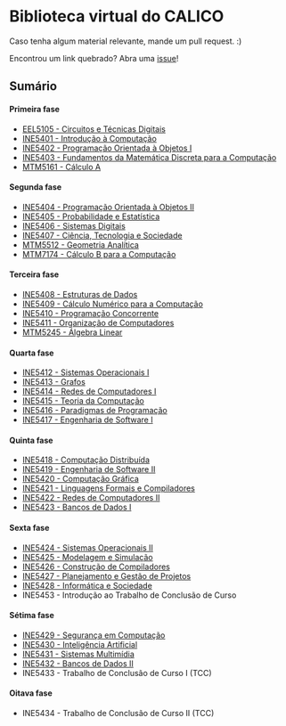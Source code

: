 # Biblioteca virtual do CALICO

<!-- Esta Biblioteca está organizada de acordo com os campos de estudo na ciência da computação. -->

Caso tenha algum material relevante, mande um pull request. :)

Encontrou um link quebrado? Abra uma [issue](https://github.com/CalicoUFSC/Biblioteca/issues)!


## Sumário

#### Primeira fase

* [EEL5105 - Circuitos e Técnicas Digitais](1a_fase/EEL5105.md)
* [INE5401 - Introdução à Computação](1a_fase/INE5401.md)
* [INE5402 - Programação Orientada à Objetos I](1a_fase/INE5402.md)
* [INE5403 - Fundamentos da Matemática Discreta para a Computação](1a_fase/INE5403.md)
* [MTM5161 - Cálculo A](1a_fase/MTM5161.md)

#### Segunda fase

* [INE5404 - Programação Orientada à Objetos II](2a_fase/INE5404.md)
* [INE5405 - Probabilidade e Estatística](2a_fase/INE5405.md)
* [INE5406 - Sistemas Digitais](2a_fase/INE5406.md)
* [INE5407 - Ciência, Tecnologia e Sociedade](2a_fase/INE5407.md)
* [MTM5512 - Geometria Analítica](2a_fase/MTM5512.md)
* [MTM7174 - Cálculo B para a Computação](2a_fase/MTM7174.md)

#### Terceira fase

* [INE5408 - Estruturas de Dados](3a_fase/INE5408.md)
* [INE5409 - Cálculo Numérico para a Computação](3a_fase/INE5409.md)
* [INE5410 - Programação Concorrente](3a_fase/INE5410.md)
* [INE5411 - Organização de Computadores](3a_fase/INE5411.md)
* [MTM5245 - Álgebra Linear](3a_fase/MTM5245.md)

#### Quarta fase

* [INE5412 - Sistemas Operacionais I](4a_fase/INE5412.md)
* [INE5413 - Grafos](4a_fase/INE5413.md)
* [INE5414 - Redes de Computadores I](4a_fase/INE5414.md)
* [INE5415 - Teoria da Computação](4a_fase/INE5415.md)
* [INE5416 - Paradigmas de Programação](4a_fase/INE5416.md)
* [INE5417 - Engenharia de Software I](4a_fase/INE5417.md)

#### Quinta fase

* [INE5418 - Computação Distribuída](5a_fase/INE5418.md)
* [INE5419 - Engenharia de Software II](5a_fase/INE5419.md)
* [INE5420 - Computação Gráfica](5a_fase/INE5420.md)
* [INE5421 - Linguagens Formais e Compiladores](5a_fase/INE5421.md)
* [INE5422 - Redes de Computadores II](5a_fase/INE5422.md)
* [INE5423 - Bancos de Dados I](5a_fase/INE5423.md)

#### Sexta fase

* [INE5424 - Sistemas Operacionais II](6a_fase/INE5424.md)
* [INE5425 - Modelagem e Simulação](6a_fase/INE5425.md)
* [INE5426 - Construção de Compiladores](6a_fase/INE5426.md)
* [INE5427 - Planejamento e Gestão de Projetos](6a_fase/INE5427.md)
* [INE5428 - Informática e Sociedade](6a_fase/INE5428.md)
* INE5453 - Introdução ao Trabalho de Conclusão de Curso


#### Sétima fase

* [INE5429 - Segurança em Computação](7a_fase/INE5429.md)
* [INE5430 - Inteligência Artificial](7a_fase/INE5430.md)
* [INE5431 - Sistemas Multimídia](7a_fase/INE5431.md)
* [INE5432 - Bancos de Dados II](7a_fase/INE5432.md)
* INE5433 - Trabalho de Conclusão de Curso I (TCC)

#### Oitava fase
* INE5434 - Trabalho de Conclusão de Curso II (TCC)
